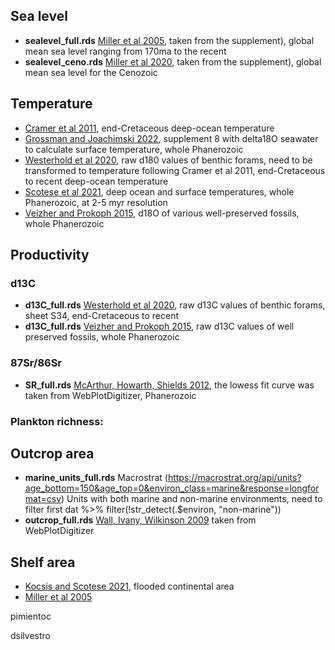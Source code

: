 ## Sea level
- **sealevel_full.rds** [Miller et al 2005](https://www.science.org/doi/full/10.1126/science.1116412), taken from the supplement), global mean sea level ranging from 170ma to the recent
- **sealevel_ceno.rds** [Miller et al 2020](https://www.science.org/doi/full/10.1126/sciadv.aaz1346), taken from the supplement), global mean sea level for the Cenozoic


## Temperature 
- [Cramer et al 2011](https://agupubs.onlinelibrary.wiley.com/action/downloadSupplement?doi=10.1029%2F2011JC007255&file=jgrc12191-sup-0001-readme.txt), end-Cretaceous deep-ocean temperature
- [Grossman and Joachimski 2022](https://www.nature.com/articles/s41598-022-11493-1#Sec10), supplement 8 with delta18O seawater to calculate surface temperature, whole Phanerozoic
- [Westerhold et al 2020](https://www.science.org/doi/full/10.1126/science.aba6853), raw d180 values of benthic forams, need to be transformed to temperature following Cramer et al 2011, end-Cretaceous to recent deep-ocean temperature
- [Scotese et al 2021](https://www.sciencedirect.com/science/article/pii/S0012825221000027), deep ocean and surface temperatures, whole Phanerozoic, at 2-5 myr resolution
- [Veizher and Prokoph 2015](https://www.sciencedirect.com/science/article/pii/S0012825215000604), d18O of various well-preserved fossils, whole Phanerozoic

## Productivity 
### d13C
- **d13C_full.rds** [Westerhold et al 2020](https://www.science.org/doi/full/10.1126/science.aba6853), raw d13C values of benthic forams, sheet S34, end-Cretaceous to recent
- **d13C_full.rds** [Veizher and Prokoph 2015](https://www.sciencedirect.com/science/article/pii/S0012825215000604), raw d13C values of well preserved fossils, whole Phanerozoic
### 87Sr/86Sr
- **SR_full.rds** [McArthur, Howarth, Shields 2012](https://books.google.ch/books?hl=en&lr=&id=1M62_rbq70AC&oi=fnd&pg=PA127&ots=MrPJ841jYQ&sig=gmWJQ8LyKANz3F-rccJAFVt0MiA&redir_esc=y#v=onepage&q&f=false), the lowess fit curve was taken from WebPlotDigitizer, Phanerozoic  
### Plankton richness:

## Outcrop area
- **marine_units_full.rds** Macrostrat (https://macrostrat.org/api/units?age_bottom=150&age_top=0&environ_class=marine&response=longformat=csv) Units with both marine and non-marine environments, need to filter first dat %>% filter(!str_detect(.$environ, "non-marine"))
- **outcrop_full.rds** [Wall, Ivany, Wilkinson 2009](https://www.cambridge.org/core/journals/paleobiology/article/abs/revisiting-raup-exploring-the-influence-of-outcrop-area-on-diversity-in-light-of-modern-samplestandardization-techniques/A1681A7CDCB94EEC7C34161A80E8E4CB) taken from WebPlotDigitizer

## Shelf area
- [Kocsis and Scotese 2021](https://www.sciencedirect.com/science/article/pii/S0012825220305092), flooded continental area
- [Miller et al 2005](https://www.science.org/doi/full/10.1126/science.1116412)
	

pimientoc

dsilvestro